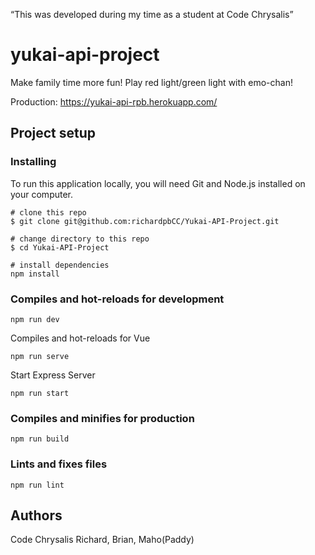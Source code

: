 “This was developed during my time as a student at Code Chrysalis” 

# yukai-api-project
Make family time more fun! Play red light/green light with emo-chan! 

Production:
https://yukai-api-rpb.herokuapp.com/

## Project setup

### Installing
To run this application locally, you will need Git and Node.js installed on your computer.

```
# clone this repo
$ git clone git@github.com:richardpbCC/Yukai-API-Project.git

# change directory to this repo
$ cd Yukai-API-Project

# install dependencies
npm install
```

### Compiles and hot-reloads for development
```
npm run dev
```

Compiles and hot-reloads for Vue
```
npm run serve
```

Start Express Server
```
npm run start
```

### Compiles and minifies for production
```
npm run build
```

### Lints and fixes files
```
npm run lint
```

## Authors
Code Chrysalis Richard, Brian, Maho(Paddy)